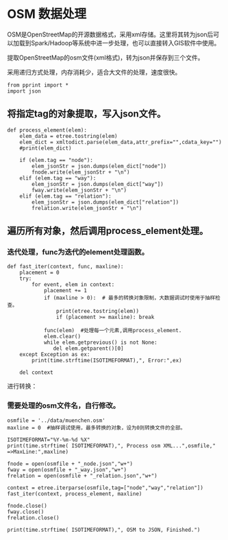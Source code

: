 # OSM 数据处理

OSM是OpenStreetMap的开源数据格式，采用xml存储。这里将其转为json后可以加载到Spark/Hadoop等系统中进一步处理，也可以直接转入GIS软件中使用。

提取OpenStreetMap的osm文件(xml格式)，转为json并保存到三个文件。

采用递归方式处理，内存消耗少，适合大文件的处理，速度很快。
```
from pprint import *
import json
```

## 将指定tag的对象提取，写入json文件。 
```
def process_element(elem):
    elem_data = etree.tostring(elem)
    elem_dict = xmltodict.parse(elem_data,attr_prefix="",cdata_key="")
    #print(elem_dict)
    
    if (elem.tag == "node"): 
        elem_jsonStr = json.dumps(elem_dict["node"])
        fnode.write(elem_jsonStr + "\n")
    elif (elem.tag == "way"): 
        elem_jsonStr = json.dumps(elem_dict["way"])
        fway.write(elem_jsonStr + "\n")
    elif (elem.tag == "relation"): 
        elem_jsonStr = json.dumps(elem_dict["relation"])
        frelation.write(elem_jsonStr + "\n")
```

## 遍历所有对象，然后调用process_element处理。
### 迭代处理，func为迭代的element处理函数。
```
def fast_iter(context, func, maxline):
    placement = 0
    try:
        for event, elem in context:
            placement += 1
            if (maxline > 0):  # 最多的转换对象限制，大数据调试时使用于抽样检查。 
                print(etree.tostring(elem))
                if (placement >= maxline): break

            func(elem)  #处理每一个元素,调用process_element.      
            elem.clear()
            while elem.getprevious() is not None:
               del elem.getparent()[0]
    except Exception as ex:
        print(time.strftime(ISOTIMEFORMAT),", Error:",ex)
        
    del context
```

进行转换：

### 需要处理的osm文件名，自行修改。
```
osmfile = '../data/muenchen.osm'
maxline = 0  #抽样调试使用，最多转换的对象，设为0则转换文件的全部。

ISOTIMEFORMAT="%Y-%m-%d %X"
print(time.strftime( ISOTIMEFORMAT),", Process osm XML...",osmfile," =>MaxLine:",maxline)

fnode = open(osmfile + "_node.json","w+")
fway = open(osmfile + "_way.json","w+")
frelation = open(osmfile + "_relation.json","w+")

context = etree.iterparse(osmfile,tag=["node","way","relation"])
fast_iter(context, process_element, maxline)
    
fnode.close()
fway.close()
frelation.close()

print(time.strftime( ISOTIMEFORMAT),", OSM to JSON, Finished.")

```

